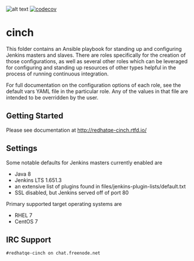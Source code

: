 ![alt text](https://travis-ci.org/RedHatQE/cinch.svg?branch=master "build status")
[![codecov](https://codecov.io/gh/RedHatQE/cinch/branch/master/graph/badge.svg)](https://codecov.io/gh/RedHatQE/cinch)

# cinch

This folder contains an Ansible playbook for standing up and configuring
Jenkins masters and slaves. There are roles specifically for the creation of
those configurations, as well as several other roles which can be leveraged
for configuring and standing up resources of other types helpful in the
process of running continuous integration.

For full documentation on the configuration options of each role, see the
default vars YAML file in the particular role. Any of the values in that file
are intended to be overridden by the user.

Getting Started
---------------

Please see documentation at http://redhatqe-cinch.rtfd.io/

Settings
--------

Some notable defaults for Jenkins masters currently enabled are
- Java 8
- Jenkins LTS 1.651.3
- an extensive list of plugins found in files/jenkins-plugin-lists/default.txt
- SSL disabled, but Jenkins served off of port 80

Primary supported target operating systems are
- RHEL 7
- CentOS 7

IRC Support
---------------

`#redhatqe-cinch on chat.freenode.net`

